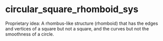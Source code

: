 # circular_square_rhomboid_sys

Proprietary idea: A rhombus-like structure (rhomboid) that has the edges and vertices of a square but not a square, 
and the curves but not the smoothness of a circle.
